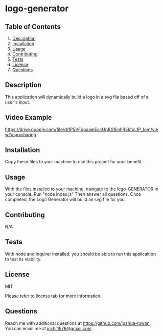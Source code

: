# logo-generator

## Table of Contents
1. [Description](#Description)
2. [Installation](#Installation)
3. [Usage](#Usage)
4. [Contributing](#Contributing)
5. [Tests](#Tests)
6. [License](#License)
7. [Questions](#Questions)

## Description

This application will dynamically build a logo in a svg file based off of a user's input.

## Video Example
https://drive.google.com/file/d/1P5VFqoaamEccUnBGSinhR5kfoLfP_Iom/view?usp=sharing  

## Installation

Copy these files to your machine to use this project for your benefit.

## Usage

With the files installed to your machine, navigate to the logo-GENERATOR in your console. Run "node index.js" Then answer all questions. Once completed, the Logo Generator will build an svg  file for you.

## Contributing

N/A

## Tests

With node and inquirer installed, you should be able to run this applicaition to test its viability.

## License
MIT

Please refer to license tab for more information.

## Questions

Reach me with additional questions at <https://github.com/joshua-rowan>. 
You can email me at <joshr1979@gmail.com>.
